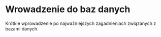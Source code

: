 # Wrowadzenie do baz danych

Krótkie wprowadzenie po najważniejszych zagadnieniach związanych z bazami danych.